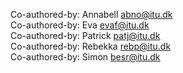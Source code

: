 Co-authored-by: Annabell <abno@itu.dk> <br>
Co-authored-by: Eva <evaf@itu.dk> <br>
Co-authored-by: Patrick <patj@itu.dk> <br>
Co-authored-by: Rebekka <rebp@itu.dk> <br>
Co-authored-by: Simon <besr@itu.dk>
